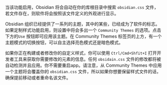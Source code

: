 当该功能启用，Obsidian 将会自动在你的库根目录中搜索 `obsidian.css` 文件，若文件存在，则软件将会按照该文件定义的外观进行显示。

Obsidian 组织已经提供了一系列的主题，其中的某些，已经成为了软件的标志。如果定制样式功能启用，则设置中将会多出一个 `Community Themes` 的选项。点击下方的`Use` 按钮即可应用该主题。在 Community Themes 标签页的上方，有一个主题模式的切换按钮，可以自主选择亮色模式还是暗色模式。

如果你正在构建或者修改你的自定义样式，你可以使用 `Ctrl/Cmd+Shfit+I` 打开开发者工具来获取你需要修改的元素的信息。任何 `obsidain.css` 文件的修改都将被自动检测并且应用。你不需要重启app。请注意，从 Community Themes 中应用一个主题将会覆盖你的 `obsidian.css` 文件，所以如果你想要保留样式文件的话，确保提前移动或者重命名该文件。


